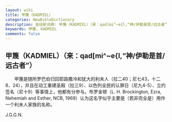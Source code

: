 ```yaml
---
layout: wiki
title: 甲篾（KADMIEL）
categories: NewBibleDictionary
description: 圣经新词典: 甲篾（KADMIEL）（来：qad[mi^~e{l,“神/伊勒是首/远古者”）
keywords: 甲篾, KADMIEL
comments: false
---
```


## 甲篾（KADMIEL）（来：qad[mi^~e{l,“神/伊勒是首/远古者”）

　　甲篾是随所罗巴伯归回耶路撒冷和犹大的利未人（拉二40；尼七43，十二8、24），并且在动工重建圣殿（拉三9）、以色列全民的认罪日（尼九4-5）、立约签名（尼十9）等事情上，他都有分参与。布罗金顿（L. H. Brockington, Ezra, Nehemiah and Esther, NCB, 1969）认为这名字似乎主要是（若非完全是）用作一个利未人家族的名称。

J.G.G.N.









